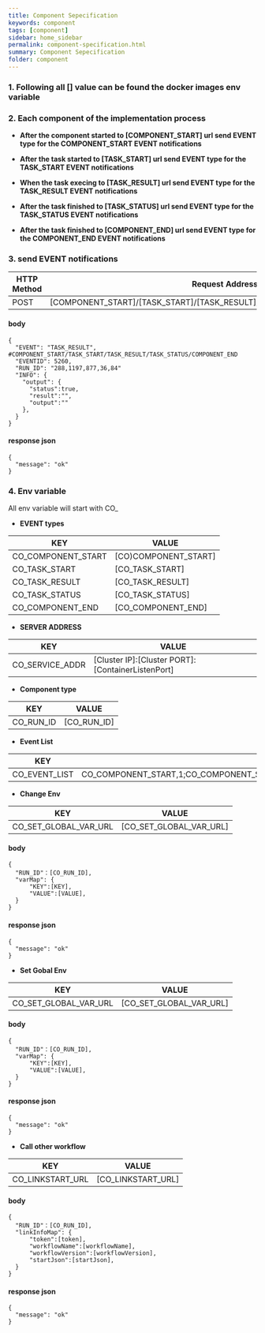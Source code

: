 ```yaml
---
title: Component Sepecification
keywords: component
tags: [component]
sidebar: home_sidebar
permalink: component-specification.html
summary: Component Sepecification
folder: component
---
```


### 1. Following all [] value can be found the docker images env variable

### 2. Each component of the implementation process
- __After the component started to [COMPONENT_START] url send EVENT type for the COMPONENT_START EVENT notifications__

- __After the task started to [TASK_START] url send EVENT type for the TASK_START EVENT notifications__

- __When the task execing to [TASK_RESULT] url send EVENT type for the TASK_RESULT EVENT notifications__

- __After the task finished to [TASK_STATUS] url send EVENT type for the TASK_STATUS EVENT notifications__

- __After the task finished to [COMPONENT_END] url send EVENT type for the COMPONENT_END EVENT notifications__

### 3.  send EVENT notifications

| HTTP Method |  Request Address |
| -------- | ------ |
| POST  |[COMPONENT_START]/[TASK_START]/[TASK_RESULT]/[TASK_STATUS]/[COMPONENT_END]|

#### body

```
{
  "EVENT": "TASK_RESULT", #COMPONENT_START/TASK_START/TASK_RESULT/TASK_STATUS/COMPONENT_END
  "EVENTID": 5260,
  "RUN_ID": "288,1197,877,36,84"
  "INFO": {
    "output": {
      "status":true,
      "result":"",
      "output":""
    },
  }
}
```

#### response json

```
{
  "message": "ok"
}
```

### 4.  Env variable
All env variable will start with CO_
- __EVENT types__

| KEY| VALUE |
| -------- | ------ |
|CO_COMPONENT_START  |[CO)COMPONENT_START]|
|CO_TASK_START|[CO_TASK_START]|
|CO_TASK_RESULT|[CO_TASK_RESULT]|
|CO_TASK_STATUS|[CO_TASK_STATUS]|
|CO_COMPONENT_END|[CO_COMPONENT_END]|

- __SERVER ADDRESS__

| KEY| VALUE |
| -------- | ------ |
| CO_SERVICE_ADDR  |[Cluster IP]:[Cluster PORT]:[ContainerListenPort]|

- __Component type__

| KEY| VALUE |
| -------- | ------ |
| CO_RUN_ID  |[CO_RUN_ID]|


- __Event List__

| KEY| VALUE |
| -------- | ------ |
| CO_EVENT_LIST  |CO_COMPONENT_START,1;CO_COMPONENT_STOP,2;CO_TASK_START,8;CO_TASK_RESULT,9;CO_TASK_STATUS,10;CO_REGISTER_URL,11|

- __Change Env__

| KEY| VALUE |
| -------- | ------ |
| CO_SET_GLOBAL_VAR_URL  |[CO_SET_GLOBAL_VAR_URL]|

#### body

```
{
  "RUN_ID"：[CO_RUN_ID],
  "varMap": {
      "KEY":[KEY],
      "VALUE":[VALUE],
  }
}
```

#### response json

```
{
  "message": "ok"
}
```

- __Set Gobal Env__

| KEY| VALUE |
| -------- | ------ |
| CO_SET_GLOBAL_VAR_URL  |[CO_SET_GLOBAL_VAR_URL]|

#### body

```
{
  "RUN_ID"：[CO_RUN_ID],
  "varMap": {
      "KEY":[KEY],
      "VALUE":[VALUE],
  }
}
```

#### response json

```
{
  "message": "ok"
}
```

- __Call other workflow__

| KEY| VALUE |
| -------- | ------ |
| CO_LINKSTART_URL  |[CO_LINKSTART_URL]|

#### body

```
{
  "RUN_ID"：[CO_RUN_ID],
  "linkInfoMap": {
      "token":[token],
      "workflowName":[workflowName],
      "workflowVersion":[workflowVersion],
      "startJson":[startJson],
  }
}
```

#### response json

```
{
  "message": "ok"
}
```
